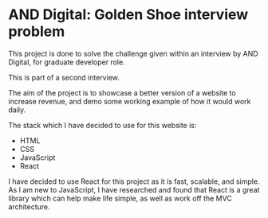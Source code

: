 # AND Digital: Golden Shoe interview problem

This project is done to solve the challenge given within an interview by AND Digital, for graduate developer role. 

This is part of a second interview.

The aim of the project is to showcase a better version of a website to increase revenue, and demo some working example of how it would work daily. 

The stack which I have decided to use for this website is:
  - HTML
  - CSS
  - JavaScript
  - React 

I have decided to use React for this project as it is fast, scalable, and simple. 
As I am new to JavaScript, I have researched and found that React is a great library which can help make life simple, as well as work off the MVC architecture.